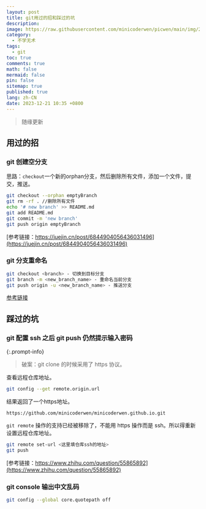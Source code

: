 ```yaml
---
layout: post
title: git用过的招和踩过的坑
description:
image: https://raw.githubusercontent.com/minicoderwen/picwen/main/img/2023-10-05-1696543005.jpg
category:
  - 不学无术
tags:
  - git
toc: true
comments: true
math: false
mermaid: false
pin: false
sitemap: true
published: true
lang: zh-CN
date: 2023-12-21 10:35 +0800
---
```


> 随缘更新

## 用过的招

### git 创建空分支

思路：`checkout`一个新的orphan分支，然后删除所有文件，添加一个文件，提交，推送。

```bash
git checkout --orphan emptyBranch
git rm -rf . //删除所有文件
echo '# new branch' >> README.md
git add README.md
git commit -m 'new branch'
git push origin emptyBranch
```

[参考链接：https://juejin.cn/post/6844904056436031496](https://juejin.cn/post/6844904056436031496)

### git 分支重命名

```bash
git checkout <branch> - 切换到目标分支
git branch -m <new_branch_name> - 重命名当前分支
git push origin -u <new_branch_name> - 推送分支
```

[参考链接](https://blog.csdn.net/Wustfish/article/details/131411472)

## 踩过的坑

### git 配置 ssh 之后 git push 仍然提示输入密码

{:.prompt-info}

> 破案：git clone 的时候采用了 https 协议。

查看远程仓库地址。

```bash
git config --get remote.origin.url
```

结果返回了一个https地址。

```text
https://github.com/minicoderwen/minicoderwen.github.io.git
```

`git remote` 操作的支持已经被移除了，不能用 https 操作而是 ssh。所以得重新设置远程仓库地址。

```bash
git remote set-url <这里填仓库ssh的地址>
git push
```

[参考链接：https://www.zhihu.com/question/55865892](https://www.zhihu.com/question/55865892)

### git console 输出中文乱码

```bash
git config --global core.quotepath off
```
